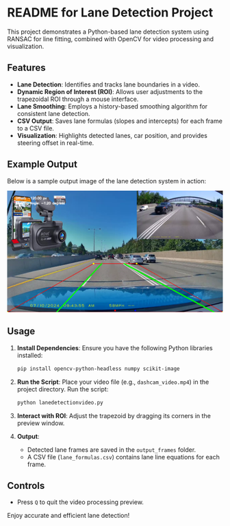 
# README for Lane Detection Project

This project demonstrates a Python-based lane detection system using RANSAC for line fitting, combined with OpenCV for video processing and visualization. 

## Features
- **Lane Detection**: Identifies and tracks lane boundaries in a video.
- **Dynamic Region of Interest (ROI)**: Allows user adjustments to the trapezoidal ROI through a mouse interface.
- **Lane Smoothing**: Employs a history-based smoothing algorithm for consistent lane detection.
- **CSV Output**: Saves lane formulas (slopes and intercepts) for each frame to a CSV file.
- **Visualization**: Highlights detected lanes, car position, and provides steering offset in real-time.

## Example Output
Below is a sample output image of the lane detection system in action:

![Lane Detection Example](frame_10.png)

## Usage
1. **Install Dependencies**:
   Ensure you have the following Python libraries installed:
   ```bash
   pip install opencv-python-headless numpy scikit-image
   ```
2. **Run the Script**:
   Place your video file (e.g., `dashcam_video.mp4`) in the project directory. Run the script:
   ```bash
   python lanedetectionvideo.py
   ```
3. **Interact with ROI**:
   Adjust the trapezoid by dragging its corners in the preview window.

4. **Output**:
   - Detected lane frames are saved in the `output_frames` folder.
   - A CSV file (`lane_formulas.csv`) contains lane line equations for each frame.

## Controls
- Press `Q` to quit the video processing preview.

Enjoy accurate and efficient lane detection!
